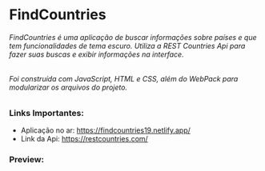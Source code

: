 # FindCountries

###### FindCountries é uma aplicação de buscar informações sobre países e que tem funcionalidades de tema escuro. Utiliza a REST Countries Api para fazer suas buscas e exibir informações na interface.

###### Foi construída com JavaScript, HTML e CSS, além do WebPack para modularizar os arquivos do projeto.

### Links Importantes:

- Aplicação no ar: https://findcountries19.netlify.app/
- Link da Api: https://restcountries.com/

### Preview:
